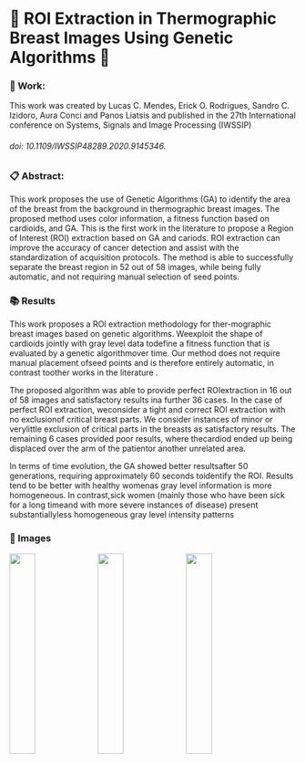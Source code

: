 # :scroll: ROI Extraction in Thermographic Breast Images Using Genetic Algorithms :scroll:

### :dart: Work:

This work was created by Lucas C. Mendes, Erick O. Rodrigues, Sandro C. Izidoro, Aura Conci and Panos Liatsis and published in the 27th International conference on Systems, Signals and Image Processing (IWSSIP)

###### doi: 10.1109/IWSSIP48289.2020.9145346.

### :clipboard: Abstract:

This work proposes the use of Genetic Algorithms (GA) to identify the area of the breast from the background in thermographic breast images. The proposed method uses color information, a fitness function based on cardioids, and GA. This is the first work in the literature to propose a Region of Interest (ROI) extraction based on GA and cariods. ROI extraction can improve the accuracy of cancer detection and assist with the standardization of acquisition protocols. The method is able to successfully separate the breast region in 52 out of 58 images, while being fully automatic, and not requiring manual selection of seed points.

### :books: Results

This work proposes a ROI extraction methodology for ther-mographic  breast  images  based  on  genetic  algorithms.  Weexploit  the  shape  of  cardioids  jointly  with  gray  level  data  todefine a fitness function that is evaluated by a genetic algorithmover  time.  Our  method  does  not  require  manual  placement  ofseed  points  and  is  therefore  entirely  automatic,  in  contrast  toother works in the literature .

The  proposed  algorithm  was  able  to  provide  perfect  ROIextraction  in  16  out  of  58  images  and  satisfactory  results  ina  further  36  cases.  In  the  case  of  perfect  ROI  extraction,  weconsider  a  tight  and  correct  ROI  extraction  with  no  exclusionof critical breast parts. We consider instances of minor or verylittle  exclusion  of  critical  parts  in  the  breasts  as  satisfactory results. The remaining 6 cases provided poor results, where thecardiod  ended  up  being  displaced  over  the  arm  of  the  patientor another unrelated area. 

In  terms  of  time  evolution,  the  GA  showed  better  resultsafter  50  generations,  requiring  approximately  60  seconds  toidentify the ROI. Results tend to be better with healthy womenas  gray  level  information  is  more  homogeneous.  In  contrast,sick women (mainly those who have been sick for a long timeand with more severe instances of disease) present substantiallyless homogeneous gray level intensity patterns

### :file_folder: Images
<div>
<img width='30%' src='https://user-images.githubusercontent.com/26746227/88820819-32753e00-d198-11ea-974d-cbd309c3d3b4.jpg'/>
<img width='30%' src='https://user-images.githubusercontent.com/26746227/88820844-3b660f80-d198-11ea-8dd0-7bb995d97d0f.jpg' />
<img width='30%' src='https://user-images.githubusercontent.com/26746227/88820852-3c973c80-d198-11ea-94ee-c52c3c064e2f.jpg' />
</div>

